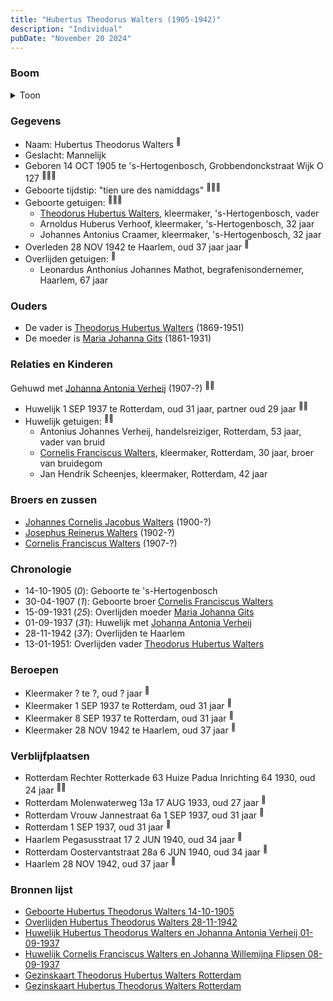 ```yaml
---
title: "Hubertus Theodorus Walters (1905-1942)"
description: "Individual"
pubDate: "November 20 2024"
---
```


### Boom
<details><summary>Toon</summary>

![test](https://www.plantuml.com/plantuml/svg/dPDHRzem4CVV_IbExKEVa1922a685gfGXhQsscZtY9paHhmuDh8TLQZYk-zeaWPDsrhjpJhxx_lvVicrTTougfJC5aBjkE4b93mjjaPNAhlHKXjmXYjBMwWSoqM6a0gJIgpNMExS7aei4pIsBbc71hNRxv2Tt9fARYsyC02OQvEXMUSYBHHQEvcKNAZf509sOEm27bvRMLOdpjOvwaoRoiAoeYQE5j-vf1xs3BY5Jvxd3KE0ypXOX8ivTNZv8L1c1vYC4vxiDubsJk9u2lq8Pe-tu8yk8xYmlINTfRUe4ctJ_2HaYqhA3LVP9ZNQsaGJ8wNz05QpE_2Zq8VOx0YruVl2ZU2mqZbNYiEjS2TSbyIrcCT17FoBouDlySEHowUuKbYW-W1FMAUYm8UlT1MQZ9STrMJyZ5acrBO-kdhyJ0sYw1LjGMZz0CwbsEPkZrBgPy8xi6QKlLvpWZLlw0fDaWh7hT60jUtUr7IsVfSq6i2RwVTb-GEulrdJyxpmFsJrHt1t_qJfGH-Md1k9nz6qiAshcN9QaRidD3cAdntfXxJH1r4By8Od0jv5kuAhlrXgVGuxISC_Iw9Hjaw6h27k2kmQLKQ_z2y0)
</details>

### Gegevens
- Naam: Hubertus Theodorus Walters <sup><a href="../s00103/" style="text-decoration:none" title="Geboorte Hubertus Theodorus Walters 14-10-1905">:link:</a></sup>
- Geslacht: Mannelijk
- Geboren 14 OCT 1905 te 's-Hertogenbosch, Grobbendonckstraat Wijk O 127 <sup><a href="../s00103/" style="text-decoration:none" title="Geboorte Hubertus Theodorus Walters 14-10-1905">:link:</a><a href="../s00235/" style="text-decoration:none" title="Gezinskaart Theodorus Hubertus Walters Rotterdam">:link:</a><a href="../s00234/" style="text-decoration:none" title="Gezinskaart Hubertus Theodorus Walters Rotterdam">:link:</a></sup>
- Geboorte tijdstip: "tien ure des namiddags" <sup><a href="../s00103/" style="text-decoration:none" title="Geboorte Hubertus Theodorus Walters 14-10-1905">:link:</a><a href="../s00235/" style="text-decoration:none" title="Gezinskaart Theodorus Hubertus Walters Rotterdam">:link:</a><a href="../s00234/" style="text-decoration:none" title="Gezinskaart Hubertus Theodorus Walters Rotterdam">:link:</a></sup>
- Geboorte getuigen: <sup><a href="../s00103/" style="text-decoration:none" title="Geboorte Hubertus Theodorus Walters 14-10-1905">:link:</a><a href="../s00235/" style="text-decoration:none" title="Gezinskaart Theodorus Hubertus Walters Rotterdam">:link:</a><a href="../s00234/" style="text-decoration:none" title="Gezinskaart Hubertus Theodorus Walters Rotterdam">:link:</a></sup>
  - [Theodorus Hubertus Walters](../i00075/), kleermaker, \'s-Hertogenbosch, vader
  - Arnoldus Huberus Verhoof, kleermaker, \'s-Hertogenbosch, 32 jaar
  - Johannes Antonius Craamer, kleermaker, \'s-Hertogenbosch, 32 jaar
- Overleden 28 NOV 1942 te Haarlem, oud 37 jaar jaar <sup><a href="../s00108/" style="text-decoration:none" title="Overlijden Hubertus Theodorus Walters 28-11-1942">:link:</a></sup>
- Overlijden getuigen: <sup><a href="../s00108/" style="text-decoration:none" title="Overlijden Hubertus Theodorus Walters 28-11-1942">:link:</a></sup>
  - Leonardus Anthonius Johannes Mathot, begrafenisondernemer, Haarlem, 67 jaar

### Ouders
- De vader is [Theodorus Hubertus Walters](../i00075/) (1869-1951)
- De moeder is [Maria Johanna Gits](../i00076/) (1861-1931)

### Relaties en Kinderen

Gehuwd met [Johanna Antonia Verheij](../i00086/) (1907-?) <sup><a href="../s00106/" style="text-decoration:none" title="Huwelijk Hubertus Theodorus Walters en Johanna Antonia Verheij 01-09-1937">:link:</a><a href="../s00234/" style="text-decoration:none" title="Gezinskaart Hubertus Theodorus Walters Rotterdam">:link:</a></sup>
- Huwelijk 1 SEP 1937 te Rotterdam, oud 31 jaar, partner oud 29 jaar <sup><a href="../s00106/" style="text-decoration:none" title="Huwelijk Hubertus Theodorus Walters en Johanna Antonia Verheij 01-09-1937">:link:</a><a href="../s00234/" style="text-decoration:none" title="Gezinskaart Hubertus Theodorus Walters Rotterdam">:link:</a></sup>
- Huwelijk getuigen:  <sup><a href="../s00106/" style="text-decoration:none" title="Huwelijk Hubertus Theodorus Walters en Johanna Antonia Verheij 01-09-1937">:link:</a><a href="../s00234/" style="text-decoration:none" title="Gezinskaart Hubertus Theodorus Walters Rotterdam">:link:</a></sup>
  - Antonius Johannes Verheij, handelsreiziger, Rotterdam, 53 jaar, vader van bruid
  - [Cornelis Franciscus Walters](../i00085/), kleermaker, Rotterdam, 30 jaar, broer van bruidegom
  - Jan Hendrik Scheenjes, kleermaker, Rotterdam, 42 jaar

### Broers en zussen
- [Johannes Cornelis Jacobus Walters](../i00083/) (1900-?)
- [Josephus Reinerus Walters](../i00073/) (1902-?)
- [Cornelis Franciscus Walters](../i00085/) (1907-?)

### Chronologie
- 14-10-1905 (<i>0</i>): Geboorte te 's-Hertogenbosch
- 30-04-1907 (<i>1</i>): Geboorte broer [Cornelis Franciscus Walters](../i00085/)
- 15-09-1931 (<i>25</i>): Overlijden moeder [Maria Johanna Gits](../i00076/)
- 01-09-1937 (<i>31</i>): Huwelijk met [Johanna Antonia Verheij](../i00086/)
- 28-11-1942 (<i>37</i>): Overlijden te Haarlem
- 13-01-1951: Overlijden vader [Theodorus Hubertus Walters](../i00075/)

### Beroepen
- Kleermaker ? te ?, oud ? jaar <sup><a href="../s00234/" style="text-decoration:none" title="Gezinskaart Hubertus Theodorus Walters Rotterdam">:link:</a></sup>
- Kleermaker 1 SEP 1937 te Rotterdam, oud 31 jaar <sup><a href="../s00106/" style="text-decoration:none" title="Huwelijk Hubertus Theodorus Walters en Johanna Antonia Verheij 01-09-1937">:link:</a></sup>
- Kleermaker 8 SEP 1937 te Rotterdam, oud 31 jaar <sup><a href="../s00107/" style="text-decoration:none" title="Huwelijk Cornelis Franciscus Walters en Johanna Willemijna Flipsen 08-09-1937">:link:</a></sup>
- Kleermaker 28 NOV 1942 te Haarlem, oud 37 jaar <sup><a href="../s00108/" style="text-decoration:none" title="Overlijden Hubertus Theodorus Walters 28-11-1942">:link:</a></sup>

### Verblijfplaatsen
- Rotterdam Rechter Rotterkade 63 Huize Padua Inrichting 64 1930, oud 24 jaar  <sup><a href="../s00234/" style="text-decoration:none" title="Gezinskaart Hubertus Theodorus Walters Rotterdam">:link:</a><a href="../s00236/" style="text-decoration:none" title="Huize Padua Rotterdam">:link:</a></sup>
- Rotterdam Molenwaterweg 13a 17 AUG 1933, oud 27 jaar  <sup><a href="../s00234/" style="text-decoration:none" title="Gezinskaart Hubertus Theodorus Walters Rotterdam">:link:</a></sup>
- Rotterdam Vrouw Jannestraat 6a 1 SEP 1937, oud 31 jaar  <sup><a href="../s00234/" style="text-decoration:none" title="Gezinskaart Hubertus Theodorus Walters Rotterdam">:link:</a></sup>
- Rotterdam  1 SEP 1937, oud 31 jaar  <sup><a href="../s00106/" style="text-decoration:none" title="Huwelijk Hubertus Theodorus Walters en Johanna Antonia Verheij 01-09-1937">:link:</a></sup>
- Haarlem Pegasusstraat 17 2 JUN 1940, oud 34 jaar  <sup><a href="../s00234/" style="text-decoration:none" title="Gezinskaart Hubertus Theodorus Walters Rotterdam">:link:</a></sup>
- Rotterdam Oostervantstraat 28a 6 JUN 1940, oud 34 jaar  <sup><a href="../s00234/" style="text-decoration:none" title="Gezinskaart Hubertus Theodorus Walters Rotterdam">:link:</a></sup>
- Haarlem  28 NOV 1942, oud 37 jaar  <sup><a href="../s00108/" style="text-decoration:none" title="Overlijden Hubertus Theodorus Walters 28-11-1942">:link:</a></sup>

### Bronnen lijst
- [Geboorte Hubertus Theodorus Walters 14-10-1905](../s00103/)
- [Overlijden Hubertus Theodorus Walters 28-11-1942](../s00108/)
- [Huwelijk Hubertus Theodorus Walters en Johanna Antonia Verheij 01-09-1937](../s00106/)
- [Huwelijk Cornelis Franciscus Walters en Johanna Willemijna Flipsen 08-09-1937](../s00107/)
- [Gezinskaart Theodorus Hubertus Walters Rotterdam](../s00235/)
- [Gezinskaart Hubertus Theodorus Walters Rotterdam](../s00234/)
